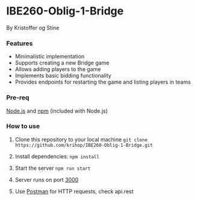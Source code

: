 # IBE260-Oblig-1-Bridge
By Kristoffer og Stine
### Features

- Minimalistic implementation
- Supports creating a new Bridge game
- Allows adding players to the game
- Implements basic bidding functionality
- Provides endpoints for restarting the game and listing players in teams

### Pre-req
[Node.js](https://nodejs.org/en/download) and [npm](https://docs.npmjs.com/downloading-and-installing-node-js-and-npm) (included with Node.js)

### How to use

1. Clone this repository to your local machine `git clone https://github.com/krihop/IBE260-Oblig-1-Bridge.git`

2. Install dependencies: `npm install`

3. Start the server `npm run start`

4. Server runs on port [3000](http://localhost:3000)

5. Use [Postman](https://www.postman.com/downloads) for HTTP requests, check api.rest

